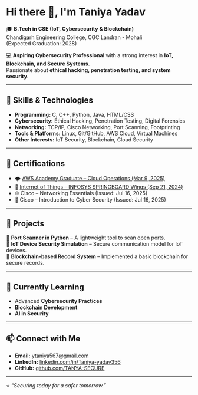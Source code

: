 # Hi there 👋, I'm Taniya Yadav  

🎓 **B.Tech in CSE (IoT, Cybersecurity & Blockchain)**  
Chandigarh Engineering College, CGC Landran - Mohali  
(Expected Graduation: 2028)  

💻 **Aspiring Cybersecurity Professional** with a strong interest in **IoT, Blockchain, and Secure Systems**.  
Passionate about **ethical hacking, penetration testing, and system security**.  

---

## 🚀 Skills & Technologies  
- **Programming:** C, C++, Python, Java, HTML/CSS  
- **Cybersecurity:** Ethical Hacking, Penetration Testing, Digital Forensics  
- **Networking:** TCP/IP, Cisco Networking, Port Scanning, Footprinting  
- **Tools & Platforms:** Linux, Git/GitHub, AWS Cloud, Virtual Machines  
- **Other Interests:** IoT Security, Blockchain, Cloud Security  

---

## 📜 Certifications  
- 🌩️ [AWS Academy Graduate – Cloud Operations (Mar 9, 2025)](https://www.credly.com/go/xB9JgjMz)  
- 📡 [Internet of Things – INFOSYS SPRINGBOARD Wings (Sep 21, 2024)](https://verify.onwingspan.com)  
- 🌐 Cisco – Networking Essentials (Issued: Jul 16, 2025)  
- 🔐 Cisco – Introduction to Cyber Security (Issued: Jul 16, 2025)  

---

## 📌 Projects  
🔹 **Port Scanner in Python** – A lightweight tool to scan open ports.  
🔹 **IoT Device Security Simulation** – Secure communication model for IoT devices.  
🔹 **Blockchain-based Record System** – Implemented a basic blockchain for secure records.  

---

## 🌱 Currently Learning  
- Advanced **Cybersecurity Practices**  
- **Blockchain Development**  
- **AI in Security**  

---

## 📫 Connect with Me  
- **Email:** ytaniya567@gmail.com  
- **LinkedIn:** [linkedin.com/in/Taniya-yadav356](https://linkedin.com/in/Taniya-yadav356)  
- **GitHub:** [github.com/TANYA-SECURE](https://github.com/TANYA-SECURE)  

---

⭐ *“Securing today for a safer tomorrow.”*  



  




